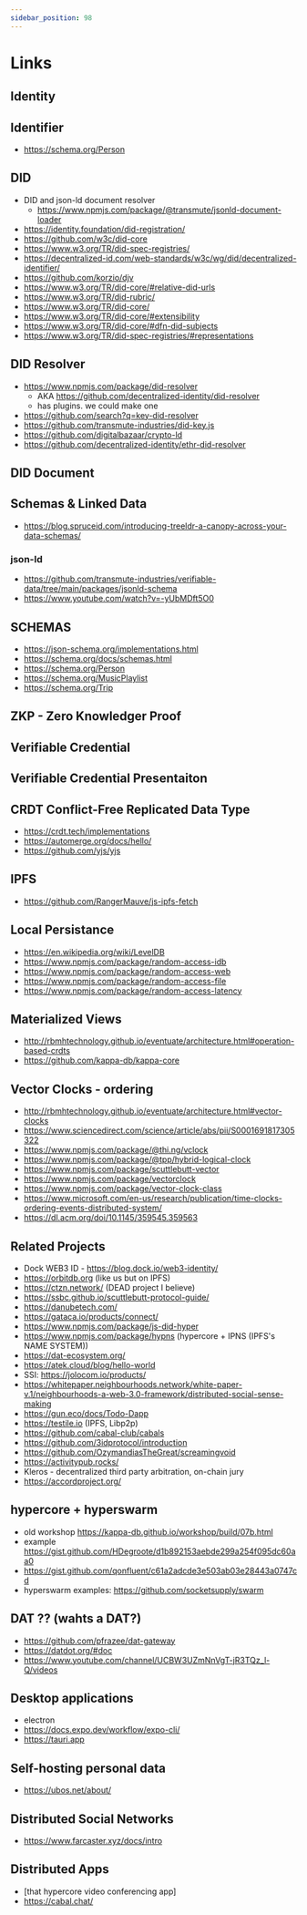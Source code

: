 ```yaml
---
sidebar_position: 98
---
```


# Links


## Identity


## Identifier

- https://schema.org/Person

## DID


- DID and json-ld document resolver
  - https://www.npmjs.com/package/@transmute/jsonld-document-loader
- https://identity.foundation/did-registration/
- https://github.com/w3c/did-core
- https://www.w3.org/TR/did-spec-registries/
- https://decentralized-id.com/web-standards/w3c/wg/did/decentralized-identifier/
- https://github.com/korzio/djv
- https://www.w3.org/TR/did-core/#relative-did-urls
- https://www.w3.org/TR/did-rubric/
- https://www.w3.org/TR/did-core/
- https://www.w3.org/TR/did-core/#extensibility
- https://www.w3.org/TR/did-core/#dfn-did-subjects
- https://www.w3.org/TR/did-spec-registries/#representations

## DID Resolver

- https://www.npmjs.com/package/did-resolver
  - AKA https://github.com/decentralized-identity/did-resolver
  - has plugins. we could make one
- https://github.com/search?q=key-did-resolver
- https://github.com/transmute-industries/did-key.js
- https://github.com/digitalbazaar/crypto-ld
- https://github.com/decentralized-identity/ethr-did-resolver


## DID Document

## Schemas & Linked Data

- https://blog.spruceid.com/introducing-treeldr-a-canopy-across-your-data-schemas/

### json-ld

- https://github.com/transmute-industries/verifiable-data/tree/main/packages/jsonld-schema
- https://www.youtube.com/watch?v=-yUbMDft5O0

## SCHEMAS

- https://json-schema.org/implementations.html
- https://schema.org/docs/schemas.html
- https://schema.org/Person
- https://schema.org/MusicPlaylist
- https://schema.org/Trip


## ZKP - Zero Knowledger Proof


## Verifiable Credential


## Verifiable Credential Presentaiton 


## CRDT Conflict-Free Replicated Data Type

- https://crdt.tech/implementations
- https://automerge.org/docs/hello/
- https://github.com/yjs/yjs

## IPFS

- https://github.com/RangerMauve/js-ipfs-fetch

## Local Persistance

- https://en.wikipedia.org/wiki/LevelDB
- https://www.npmjs.com/package/random-access-idb
- https://www.npmjs.com/package/random-access-web
- https://www.npmjs.com/package/random-access-file
- https://www.npmjs.com/package/random-access-latency



## Materialized Views

- http://rbmhtechnology.github.io/eventuate/architecture.html#operation-based-crdts
- https://github.com/kappa-db/kappa-core

## Vector Clocks - ordering

- http://rbmhtechnology.github.io/eventuate/architecture.html#vector-clocks
- https://www.sciencedirect.com/science/article/abs/pii/S0001691817305322
- https://www.npmjs.com/package/@thi.ng/vclock
- https://www.npmjs.com/package/@tpp/hybrid-logical-clock
- https://www.npmjs.com/package/scuttlebutt-vector
- https://www.npmjs.com/package/vectorclock
- https://www.npmjs.com/package/vector-clock-class
- https://www.microsoft.com/en-us/research/publication/time-clocks-ordering-events-distributed-system/
- https://dl.acm.org/doi/10.1145/359545.359563

## Related Projects

- Dock WEB3 ID - https://blog.dock.io/web3-identity/
- https://orbitdb.org (like us but on IPFS)
- https://ctzn.network/ (DEAD project I believe)
- https://ssbc.github.io/scuttlebutt-protocol-guide/
- https://danubetech.com/
- https://gataca.io/products/connect/
- https://www.npmjs.com/package/js-did-hyper
- https://www.npmjs.com/package/hypns (hypercore + IPNS (IPFS's NAME SYSTEM))
- https://dat-ecosystem.org/
- https://atek.cloud/blog/hello-world
- SSI: https://jolocom.io/products/
- https://whitepaper.neighbourhoods.network/white-paper-v.1/neighbourhoods-a-web-3.0-framework/distributed-social-sense-making
- https://gun.eco/docs/Todo-Dapp
- https://testile.io (IPFS, Libp2p)
- https://github.com/cabal-club/cabals
- https://github.com/3idprotocol/introduction
- https://github.com/OzymandiasTheGreat/screamingvoid
- https://activitypub.rocks/
- Kleros - decentralized third party arbitration, on-chain jury
- https://accordproject.org/

## hypercore + hyperswarm

- old workshop https://kappa-db.github.io/workshop/build/07b.html
- example https://gist.github.com/HDegroote/d1b892153aebde299a254f095dc60aa0
- https://gist.github.com/qonfluent/c61a2adcde3e503ab03e28443a0747cd
- hyperswarm examples: https://github.com/socketsupply/swarm

## DAT ?? (wahts a DAT?)

- https://github.com/pfrazee/dat-gateway
- https://datdot.org/#doc
- https://www.youtube.com/channel/UCBW3UZmNnVgT-jR3TQz_l-Q/videos

## Desktop applications

- electron
- https://docs.expo.dev/workflow/expo-cli/
- https://tauri.app


## Self-hosting personal data

- https://ubos.net/about/

## Distributed Social Networks

- https://www.farcaster.xyz/docs/intro

## Distributed Apps

- [that hypercore video conferencing app]
- https://cabal.chat/




